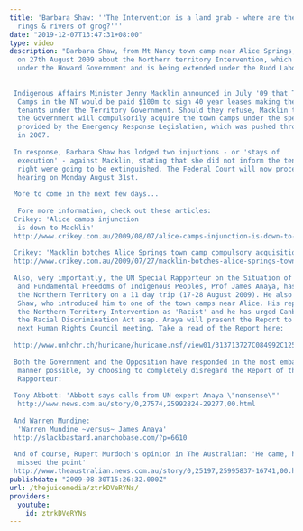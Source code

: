 ```yaml
---
title: 'Barbara Shaw: ''The Intervention is a land grab - where are the pedophile
  rings & rivers of grog?'''
date: "2019-12-07T13:47:31+08:00"
type: video
description: "Barbara Shaw, from Mt Nancy town camp near Alice Springs, talks in Melbourne
  on 27th August 2009 about the Northern territory Intervention, which began in 2007
  under the Howard Government and is being extended under the Rudd Labour Government.
    Indigenous Affairs Minister Jenny Macklin announced in July '09 that Town
  Camps in the NT would be paid $100m to sign 40 year leases making the residents
  tenants under the Territory Government. Should they refuse, Macklin threatened,
  the Government will compulsorily acquire the town camps under the special powers
  provided by the Emergency Response Legislation, which was pushed through Parliament
  in 2007.   In response, Barbara Shaw has lodged two injuctions - or 'stays of
  execution' - against Macklin, stating that she did not inform the tenants that their
  right were going to be extinguished. The Federal Court will now proceed to a full
  hearing on Monday August 31st.   More to come in the next few days...  
  Fore more information, check out these articles:  Crikey: 'Alice camps injunction
  is down to Macklin' http://www.crikey.com.au/2009/08/07/alice-camps-injunction-is-down-to-macklin/
   Crikey: 'Macklin botches Alice Springs town camp compulsory acquisition' http://www.crikey.com.au/2009/07/27/macklin-botches-alice-springs-town-camp-compulsory-acquisition/
   Also, very importantly, the UN Special Rapporteur on the Situation of Human Rights
  and Fundamental Freedoms of Indigenous Peoples, Prof James Anaya, has recently visited
  the Northern Territory on a 11 day trip (17-28 August 2009). He also met with Barbara
  Shaw, who introduced him to one of the town camps near Alice. His report has condemned
  the Northern Territory Intervention as 'Racist' and he has urged Canberra to reinstate
  the Racial Discrimination Act asap. Anaya will present the Report to the UN at the
  next Human Rights Council meeting. Take a read of the Report here:  http://www.unhchr.ch/huricane/huricane.nsf/view01/313713727C084992C125761F00443D60?opendocument
   Both the Government and the Opposition have responded in the most embarrassing
  manner possible, by choosing to completely disregard the Report of this distinguished
  Rapporteur:  Tony Abbott: 'Abbott says calls from UN expert Anaya \"nonsense\"'
  http://www.news.com.au/story/0,27574,25992824-29277,00.html  And Warren Mundine:
  'Warren Mundine ~versus~ James Anaya' http://slackbastard.anarchobase.com/?p=6610
   And of course, Rupert Murdoch's opinion in The Australian: 'He came, he saw and
  missed the point' http://www.theaustralian.news.com.au/story/0,25197,25995837-16741,00.html"
publishdate: "2009-08-30T15:26:32.000Z"
url: /thejuicemedia/ztrkDVeRYNs/
providers:
  youtube:
    id: ztrkDVeRYNs
---
```

